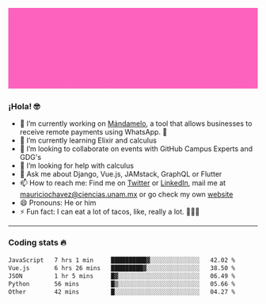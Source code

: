 ![Banner](banner.gif)

### ¡Hola! 🤓

- 🔭 I’m currently working on [Mándamelo](https://www.mandamelo.com.mx/), a tool that allows businesses to receive remote payments using WhatsApp. 🤖
- 🌱 I’m currently learning Elixir and calculus
- 👯 I’m looking to collaborate on events with GitHub Campus Experts and GDG's
- 🤔 I’m looking for help with calculus
- 💬 Ask me about Django, Vue.js, JAMstack, GraphQL or Flutter
- 📫 How to reach me: Find me on [Twitter](https://twitter.com/ultr4nerd) or [LinkedIn](https://www.linkedin.com/in/mauricio-chávez-olea-4b46b7147/), mail me at [mauriciochavez@ciencias.unam.mx](mailto:mauriciochavez@ciencias.unam.mx) or go check my own [website](mauriciochavez.surge.sh)
- 😄 Pronouns: He or him
- ⚡ Fun fact: I can eat a lot of tacos, like, really a lot. 🌮🌮🌮
<!-- 🎙️ I'm releasing weekly episodes on my podcast ["Un Podcast Junior"](https://anchor.fm/un-podcast-junior)-->

---

### Coding stats 🔥

<!--START_SECTION:waka-->
```text
JavaScript   7 hrs 1 min     ██████████▓░░░░░░░░░░░░░░   42.02 % 
Vue.js       6 hrs 26 mins   █████████▓░░░░░░░░░░░░░░░   38.50 % 
JSON         1 hr 5 mins     █▓░░░░░░░░░░░░░░░░░░░░░░░   06.49 % 
Python       56 mins         █▒░░░░░░░░░░░░░░░░░░░░░░░   05.66 % 
Other        42 mins         █░░░░░░░░░░░░░░░░░░░░░░░░   04.27 % 
```
<!--END_SECTION:waka-->
